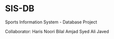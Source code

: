 # SIS-DB
Sports Information System - Database Project

Collaborator: Haris Noori
Bilal Amjad
Syed Ali Javed


